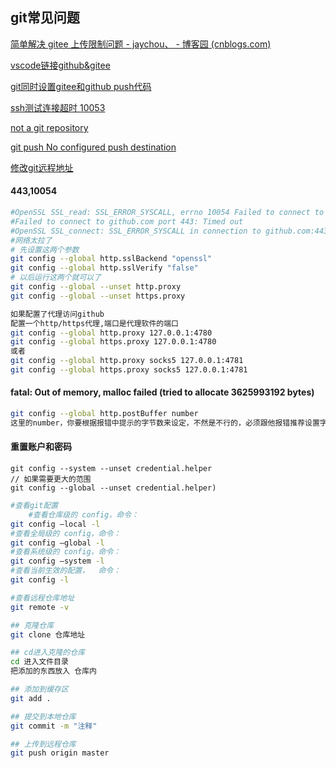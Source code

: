 ## git常见问题
[简单解决 gitee 上传限制问题 - jaychou、 - 博客园 (cnblogs.com)](https://www.cnblogs.com/jaychou-/p/14983818.html#:~:text=我们使用代码来上,10m以内的文件)

[vscode链接github&gitee](https://blog.csdn.net/qq_38981614/article/details/115013188)

[git同时设置gitee和github push代码](https://cloud.tencent.com/developer/article/1774890)

[ssh测试连接超时 10053](https://www.xuebuyuan.com/2159862.html)

[not a git repository](https://blog.csdn.net/wenb1bai/article/details/89363588)

[git push No configured push destination](https://blog.csdn.net/COCOLI_BK/article/details/97921497)

[修改git远程地址](https://blog.csdn.net/ShelleyLittlehero/article/details/95980669)

#### 443,10054

```bash
#OpenSSL SSL_read: SSL_ERROR_SYSCALL, errno 10054 Failed to connect to github
#Failed to connect to github.com port 443: Timed out
#OpenSSL SSL_connect: SSL_ERROR_SYSCALL in connection to github.com:443
#网络太拉了
# 先设置这两个参数
git config --global http.sslBackend "openssl" 
git config --global http.sslVerify "false"
# 以后运行这两个就可以了
git config --global --unset http.proxy
git config --global --unset https.proxy

如果配置了代理访问github
配置一个http/https代理,端口是代理软件的端口
git config --global http.proxy 127.0.0.1:4780
git config --global https.proxy 127.0.0.1:4780
或者
git config --global http.proxy socks5 127.0.0.1:4781
git config --global https.proxy socks5 127.0.0.1:4781
```

#### fatal: Out of memory, malloc failed (tried to allocate 3625993192 bytes)

```bash
git config --global http.postBuffer number
这里的number，你要根据报错中提示的字节数来设定，不然是不行的，必须跟他报错推荐设置字节一致
```

#### 重置账户和密码

  ```Git
  git config --system --unset credential.helper
  // 如果需要更大的范围
  git config --global --unset credential.helper)
  ```

```bash
#查看git配置
	#查看仓库级的 config，命令：
git config –local -l
#查看全局级的 config，命令：
git config –global -l
#查看系统级的 config，命令：
git config –system -l
#查看当前生效的配置，  命令：
git config -l

#查看远程仓库地址
git remote -v

## 克隆仓库
git clone 仓库地址

## cd进入克隆的仓库
cd 进入文件目录
把添加的东西放入 仓库内

## 添加到缓存区
git add .

## 提交到本地仓库
git commit -m "注释"

## 上传到远程仓库
git push origin master
```